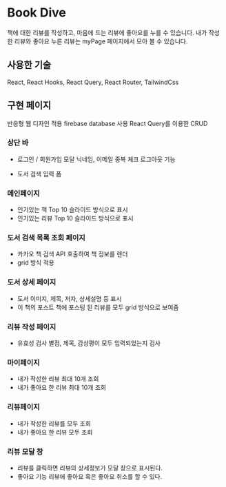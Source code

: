 # Book Dive

책에 대한 리뷰를 작성하고, 마음에 드는 리뷰에 좋아요를 누를 수 있습니다.
내가 작성한 리뷰와 좋아요 누른 리뷰는 myPage 페이지에서 모아 볼 수 있습니다.

## 사용한 기술

React, React Hooks, React Query, React Router, TailwindCss

## 구현 페이지

반응형 웹 디자인 적용
firebase database 사용
React Query를 이용한 CRUD

### 상단 바

* 로그인 / 회원가입 모달
  닉네임, 이메일 중복 체크
  로그아웃 기능

* 도서 검색 입력 폼
  
### 메인페이지
* 인기있는 책 Top 10 슬라이드 방식으로 표시
* 인기있는 리뷰 Top 10 슬라이드 방식으로 표시

### 도서 검색 목록 조회 페이지
* 카카오 책 검색 API 호출하여 책 정보를 렌더
* grid 방식 적용

### 도서 상세 페이지
* 도서 이미지, 제목, 저자, 상세설명 등 표시
* 이 책의 포스트
  책에 포스팅 된 리뷰를 모두 grid 방식으로 보여줌

### 리뷰 작성 페이지
  * 유효성 검사
    별점, 제목, 감상평이 모두 입력되었는지 검사

### 마이페이지
  * 내가 작성한 리뷰 최대 10개 조회
  * 내가 좋아요 한 리뷰 최대 10개 조회

### 리뷰페이지
  * 내가 작성한 리뷰를 모두 조회
  * 내가 좋아요 한 리뷰 모두 조회

### 리뷰 모달 창
  * 리뷰를 클릭하면 리뷰의 상세정보가 모달 창으로 표시된다.
  * 좋아요 기능
    리뷰에 좋아요 혹은 좋아요 취소를 할 수 있다.
